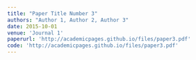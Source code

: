 ```yaml
---
title: "Paper Title Number 3"
authors: "Author 1, Author 2, Author 3"
date: 2015-10-01
venue: 'Journal 1'
paperurl: 'http://academicpages.github.io/files/paper3.pdf'
code: 'http://academicpages.github.io/files/paper3.pdf'
---
```

